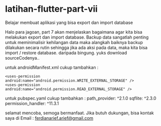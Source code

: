 # latihan-flutter-part-vii

Belajar membuat aplikasi yang bisa export dan import database

Halo para jagoan, part 7 akan menjelaskan bagaimana agar kita bisa melakukan export dan import database. Backup data sangatlah penting untuk meminimalisir kehilangan data maka alangkah baiknya backup dilakukan secara rutin sehingga jika ada aksi pada data, maka kita bisa import / restore database. daripada bingung. yuks download sourceCodenya..

untuk androidManifest.xml cukup tambahkan : 

    <uses-permission android:name="android.permission.WRITE_EXTERNAL_STORAGE" />
    <uses-permission android:name="android.permission.READ_EXTERNAL_STORAGE" />

untuk pubspec.yaml cukup tambahkan :
  path_provider: ^2.1.0
  sqflite: ^2.3.0
  permission_handler: ^11.3.1


selamat mencoba, semoga bermanfaat. Jika butuh dukungan, bisa kontak saya di Email : ferdianarief.arief@gmail.com

